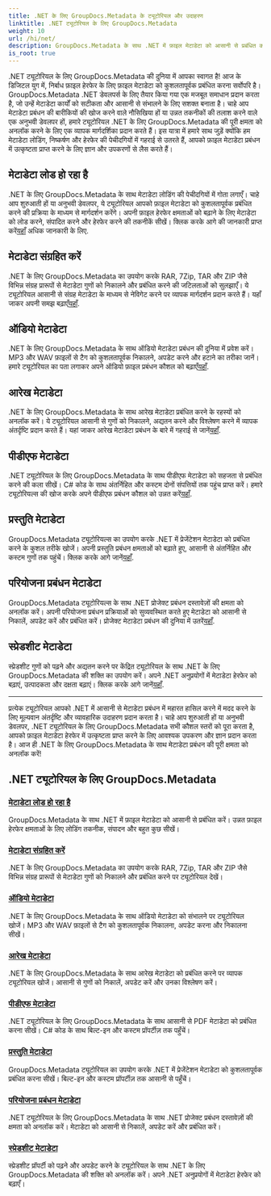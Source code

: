 ```yaml
---
title: .NET के लिए GroupDocs.Metadata के ट्यूटोरियल और उदाहरण
linktitle: .NET ट्यूटोरियल के लिए GroupDocs.Metadata
weight: 10
url: /hi/net/
description: GroupDocs.Metadata के साथ .NET में फ़ाइल मेटाडेटा को आसानी से प्रबंधित करें। उन्नत फ़ाइल हेरफेर क्षमताओं के लिए लोडिंग तकनीक, संपादन और बहुत कुछ सीखें।
is_root: true
---
```

.NET ट्यूटोरियल के लिए GroupDocs.Metadata की दुनिया में आपका स्वागत है! आज के डिजिटल युग में, निर्बाध फ़ाइल हेरफेर के लिए फ़ाइल मेटाडेटा को कुशलतापूर्वक प्रबंधित करना सर्वोपरि है। GroupDocs.Metadata .NET डेवलपर्स के लिए तैयार किया गया एक मजबूत समाधान प्रदान करता है, जो उन्हें मेटाडेटा कार्यों को सटीकता और आसानी से संभालने के लिए सशक्त बनाता है। चाहे आप मेटाडेटा प्रबंधन की बारीकियों की खोज करने वाले नौसिखिया हों या उन्नत तकनीकों की तलाश करने वाले एक अनुभवी डेवलपर हों, हमारे ट्यूटोरियल .NET के लिए GroupDocs.Metadata की पूरी क्षमता को अनलॉक करने के लिए एक व्यापक मार्गदर्शिका प्रदान करते हैं। इस यात्रा में हमारे साथ जुड़ें क्योंकि हम मेटाडेटा लोडिंग, निष्कर्षण और हेरफेर की पेचीदगियों में गहराई से उतरते हैं, आपको फ़ाइल मेटाडेटा प्रबंधन में उत्कृष्टता प्राप्त करने के लिए ज्ञान और उपकरणों से लैस करते हैं।

## मेटाडेटा लोड हो रहा है  
.NET के लिए GroupDocs.Metadata के साथ मेटाडेटा लोडिंग की पेचीदगियों में गोता लगाएँ। चाहे आप शुरुआती हों या अनुभवी डेवलपर, ये ट्यूटोरियल आपको फ़ाइल मेटाडेटा को कुशलतापूर्वक प्रबंधित करने की प्रक्रिया के माध्यम से मार्गदर्शन करेंगे। अपनी फ़ाइल हेरफेर क्षमताओं को बढ़ाने के लिए मेटाडेटा को लोड करने, संपादित करने और हेरफेर करने की तकनीकें सीखें। क्लिक करके आगे की जानकारी प्राप्त करें[यहाँ](./metadata-loading/) अधिक जानकारी के लिए.

## मेटाडेटा संग्रहित करें  
 .NET के लिए GroupDocs.Metadata का उपयोग करके RAR, 7Zip, TAR और ZIP जैसे विभिन्न संग्रह प्रारूपों से मेटाडेटा गुणों को निकालने और प्रबंधित करने की जटिलताओं को सुलझाएँ। ये ट्यूटोरियल आसानी से संग्रह मेटाडेटा के माध्यम से नेविगेट करने पर व्यापक मार्गदर्शन प्रदान करते हैं। यहाँ जाकर अपनी समझ बढ़ाएँ[यहाँ](./archive-metadata/).

## ऑडियो मेटाडेटा  
 .NET के लिए GroupDocs.Metadata के साथ ऑडियो मेटाडेटा प्रबंधन की दुनिया में प्रवेश करें। MP3 और WAV फ़ाइलों से टैग को कुशलतापूर्वक निकालने, अपडेट करने और हटाने का तरीका जानें। हमारे ट्यूटोरियल का पता लगाकर अपने ऑडियो फ़ाइल प्रबंधन कौशल को बढ़ाएँ[यहाँ](./audio-metadata/).

## आरेख मेटाडेटा  
.NET के लिए GroupDocs.Metadata के साथ आरेख मेटाडेटा प्रबंधित करने के रहस्यों को अनलॉक करें। ये ट्यूटोरियल आसानी से गुणों को निकालने, अद्यतन करने और विश्लेषण करने में व्यापक अंतर्दृष्टि प्रदान करते हैं। यहां जाकर आरेख मेटाडेटा प्रबंधन के बारे में गहराई से जानें[यहाँ](./diagram-metadata/).

## पीडीएफ मेटाडेटा  
 .NET ट्यूटोरियल के लिए GroupDocs.Metadata के साथ पीडीएफ मेटाडेटा को सहजता से प्रबंधित करने की कला सीखें। C# कोड के साथ अंतर्निहित और कस्टम दोनों संपत्तियों तक पहुंच प्राप्त करें। हमारे ट्यूटोरियल्स की खोज करके अपने पीडीएफ प्रबंधन कौशल को उन्नत करें[यहाँ](./pdf-metadata/).

## प्रस्तुति मेटाडेटा  
 GroupDocs.Metadata ट्यूटोरियल्स का उपयोग करके .NET में प्रेजेंटेशन मेटाडेटा को प्रबंधित करने के कुशल तरीके खोजें। अपनी प्रस्तुति प्रबंधन क्षमताओं को बढ़ाते हुए, आसानी से अंतर्निहित और कस्टम गुणों तक पहुंचें। क्लिक करके आगे जानें[यहाँ](./presentation-metadata/).

## परियोजना प्रबंधन मेटाडेटा  
 GroupDocs.Metadata ट्यूटोरियल्स के साथ .NET प्रोजेक्ट प्रबंधन दस्तावेज़ों की क्षमता को अनलॉक करें। अपनी परियोजना प्रबंधन प्रक्रियाओं को सुव्यवस्थित करते हुए मेटाडेटा को आसानी से निकालें, अपडेट करें और प्रबंधित करें। प्रोजेक्ट मेटाडेटा प्रबंधन की दुनिया में उतरें[यहाँ](./project-management-metadata/).

## स्प्रेडशीट मेटाडेटा  
स्प्रेडशीट गुणों को पढ़ने और अद्यतन करने पर केंद्रित ट्यूटोरियल के साथ .NET के लिए GroupDocs.Metadata की शक्ति का उपयोग करें। अपने .NET अनुप्रयोगों में मेटाडेटा हेरफेर को बढ़ाएं, उत्पादकता और दक्षता बढ़ाएं। क्लिक करके आगे जानें[यहाँ](./spreadsheet-metadata/).

----
प्रत्येक ट्यूटोरियल आपको .NET में आसानी से मेटाडेटा प्रबंधन में महारत हासिल करने में मदद करने के लिए मूल्यवान अंतर्दृष्टि और व्यावहारिक उदाहरण प्रदान करता है। चाहे आप शुरुआती हों या अनुभवी डेवलपर, .NET ट्यूटोरियल के लिए GroupDocs.Metadata सभी कौशल स्तरों को पूरा करता है, आपको फ़ाइल मेटाडेटा हेरफेर में उत्कृष्टता प्राप्त करने के लिए आवश्यक उपकरण और ज्ञान प्रदान करता है। आज ही .NET के लिए GroupDocs.Metadata के साथ मेटाडेटा प्रबंधन की पूरी क्षमता को अनलॉक करें! 

## .NET ट्यूटोरियल के लिए GroupDocs.Metadata
### [मेटाडेटा लोड हो रहा है](./metadata-loading/)
GroupDocs.Metadata के साथ .NET में फ़ाइल मेटाडेटा को आसानी से प्रबंधित करें। उन्नत फ़ाइल हेरफेर क्षमताओं के लिए लोडिंग तकनीक, संपादन और बहुत कुछ सीखें।
### [मेटाडेटा संग्रहित करें](./archive-metadata/)
.NET के लिए GroupDocs.Metadata का उपयोग करके RAR, 7Zip, TAR और ZIP जैसे विभिन्न संग्रह प्रारूपों से मेटाडेटा गुणों को निकालने और प्रबंधित करने पर ट्यूटोरियल देखें।
### [ऑडियो मेटाडेटा](./audio-metadata/)
.NET के लिए GroupDocs.Metadata के साथ ऑडियो मेटाडेटा को संभालने पर ट्यूटोरियल खोजें। MP3 और WAV फ़ाइलों से टैग को कुशलतापूर्वक निकालना, अपडेट करना और निकालना सीखें।
### [आरेख मेटाडेटा](./diagram-metadata/)
.NET के लिए GroupDocs.Metadata के साथ आरेख मेटाडेटा को प्रबंधित करने पर व्यापक ट्यूटोरियल खोजें। आसानी से गुणों को निकालें, अपडेट करें और उनका विश्लेषण करें।
### [पीडीएफ मेटाडेटा](./pdf-metadata/)
.NET ट्यूटोरियल के लिए GroupDocs.Metadata के साथ आसानी से PDF मेटाडेटा को प्रबंधित करना सीखें। C# कोड के साथ बिल्ट-इन और कस्टम प्रॉपर्टीज़ तक पहुँचें।
### [प्रस्तुति मेटाडेटा](./presentation-metadata/)
GroupDocs.Metadata ट्यूटोरियल का उपयोग करके .NET में प्रेजेंटेशन मेटाडेटा को कुशलतापूर्वक प्रबंधित करना सीखें। बिल्ट-इन और कस्टम प्रॉपर्टीज़ तक आसानी से पहुँचें।
### [परियोजना प्रबंधन मेटाडेटा](./project-management-metadata/)
.NET ट्यूटोरियल के लिए GroupDocs.Metadata के साथ .NET प्रोजेक्ट प्रबंधन दस्तावेज़ों की क्षमता को अनलॉक करें। मेटाडेटा को आसानी से निकालें, अपडेट करें और प्रबंधित करें।
### [स्प्रेडशीट मेटाडेटा](./spreadsheet-metadata/)
स्प्रेडशीट प्रॉपर्टी को पढ़ने और अपडेट करने के ट्यूटोरियल के साथ .NET के लिए GroupDocs.Metadata की शक्ति को अनलॉक करें। अपने .NET अनुप्रयोगों में मेटाडेटा हेरफेर को बढ़ाएँ।